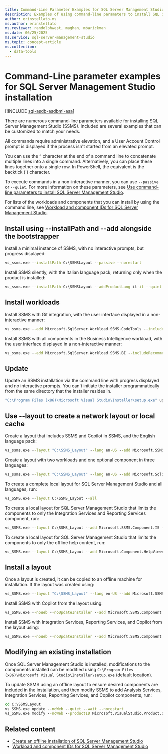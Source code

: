 ```yaml
---
title: Command-Line Parameter Examples for SQL Server Management Studio Installation
description: Examples of using command-line parameters to install SQL Server Management Studio (SSMS).
author: erinstellato-ms
ms.author: erinstellato
ms.reviewer: randolphwest, maghan, mbarickman
ms.date: 06/25/2025
ms.service: sql-server-management-studio
ms.topic: concept-article
ms.collection:
  - data-tools
---
```

# Command-Line parameter examples for SQL Server Management Studio installation

[!INCLUDE [sql-asdb-asdbmi-asa](../includes/applies-to-version/sql-asdb-asdbmi-asa.md)]

There are numerous command-line parameters available for installing SQL Server Management Studio (SSMS). Included are several examples that can be customized to match your needs.

All commands require administrative elevation, and a User Account Control prompt is displayed if the process isn't started from an elevated prompt.

You can use the ^ character at the end of a command line to concatenate multiple lines into a single command. Alternatively, you can place these lines together onto a single row. In PowerShell, the equivalent is the backtick (`) character.

To execute commands in a non-interactive manner, you can use `--passive` or `--quiet`. For more information on these parameters, see [Use command-line parameters to install SQL Server Management Studio](command-line-parameters.md).

For lists of the workloads and components that you can install by using the command line, see [Workload and component IDs for SQL Server Management Studio](workload-component-ids.md).

## Install using --installPath and --add alongside the bootstrapper

Install a minimal instance of SSMS, with no interactive prompts, but progress displayed:

```cmd
vs_ssms.exe --installPath C:\SSMSLayout --passive --norestart
```

Install SSMS silently, with the Italian language pack, returning only when the product is installed:

```cmd
vs_ssms.exe --installPath C:\SSMSLayout --addProductLang it-it --quiet --wait
```

## Install workloads

Install SSMS with Git integration, with the user interface displayed in a non-interactive manner:

```cmd
vs_ssms.exe --add Microsoft.SqlServer.Workload.SSMS.CodeTools --includeRecommended --passive
```

Install SSMS with all components in the Business Intelligence workload, with the user interface displayed in a non-interactive manner:

```cmd
vs_ssms.exe --add Microsoft.SqlServer.Workload.SSMS.BI --includeRecommended --passive --norestart
```

## Update

Update an SSMS installation via the command line with progress displayed and no interactive prompts. You can't initiate the installer programmatically from the same directory that the installer resides in.

```cmd
"C:\Program Files (x86)\Microsoft Visual Studio\Installer\setup.exe" update --passive --norestart --installPath "C:\SSMSLayout"
```

## Use --layout to create a network layout or local cache

Create a layout that includes SSMS and Copilot in SSMS, and the English language pack:

```cmd
vs_ssms.exe --layout "C:\SSMS_Layout" --lang en-US --add Microsoft.SSMS.Component.Copilot --includeRecommended
```

Create a layout with two workloads and one optional component in three languages:

```cmd
vs_ssms.exe --layout "C:\SSMS_Layout" --lang en-US --add Microsoft.SqlServer.Workload.SSMS.HybridAndMigration --add Microsoft.SqlServer.Workload.SSMS.CodeTools --add Microsoft.Component.HelpViewer --lang en-US de-DE ja-JP
```

To create a complete local layout for SQL Server Management Studio and all languages, run:

```cmd
vs_SSMS.exe --layout C:\SSMS_Layout --all
```

To create a local layout for SQL Server Management Studio that limits the components to only the Integration Services and Reporting Services component, run:

```cmd
vs_SSMS.exe --layout C:\SSMS_Layout --add Microsoft.SSMS.Component.IS --add Microsoft.SSMS.Component.RS
```

To create a local layout for SQL Server Management Studio that limits the components to only the offline help content, run:

```cmd
vs_SSMS.exe --layout C:\SSMS_Layout --add Microsoft.Component.HelpViewer
```


## Install a layout

Once a layout is created, it can be copied to an offline machine for installation. If the layout was created using:

```cmd
vs_SSMS.exe --layout "C:\SSMS_Layout" --lang en-US --add Microsoft.SSMS.Component.Copilot --includeRecommended
```

Install SSMS with Copilot from the layout using:

```cmd
vs_SSMS.exe --noWeb --noUpdateInstaller --add Microsoft.SSMS.Component.Copilot --includeRecommended --passive
```

Install SSMS with Integration Services, Reporting Services, and Copilot from the layout using:

```cmd
vs_SSMS.exe --noWeb --noUpdateInstaller --add Microsoft.SSMS.Component.Copilot --add Microsoft.SSMS.Component.IS --add Microsoft.SSMS.Component.RS --includeRecommended --passive
```

## Modifying an existing installation

Once SQL Server Management Studio is installed, modifications to the components installed can be modified using `C:\Program Files (x86)\Microsoft Visual Studio\Installer\setup.exe` (default location).

To update SSMS using an offline layout to ensure desired components are included in the installation, and then modify SSMS to add Analysis Services, Integration Services, Reporting Services, and Copilot components, run:

```cmd
cd C:\SSMSLayout
vs_SSMS.exe update --noWeb --quiet --wait --norestart
vs_SSMS.exe modify --noWeb --productID Microsoft.VisualStudio.Product.SSMS --channelID SSMS.21.SSMS.Release --add Microsoft.SSMS.Component.AS --add Microsoft.SSMS.Component.IS --add Microsoft.SSMS.Component.RS --quiet --norestart
```


## Related content

- [Create an offline installation of SQL Server Management Studio](create-offline.md)
- [Workload and component IDs for SQL Server Management Studio](workload-component-ids.md)
